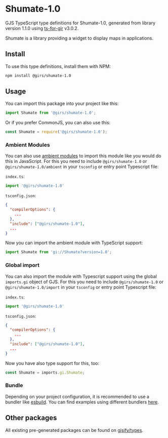 
# Shumate-1.0

GJS TypeScript type definitions for Shumate-1.0, generated from library version 1.1.0 using [ts-for-gir](https://github.com/gjsify/ts-for-gir) v3.0.2.

Shumate is a library providing a widget to display maps in applications.

## Install

To use this type definitions, install them with NPM:
```bash
npm install @girs/shumate-1.0
```

## Usage

You can import this package into your project like this:
```ts
import Shumate from '@girs/shumate-1.0';
```

Or if you prefer CommonJS, you can also use this:
```ts
const Shumate = require('@girs/shumate-1.0');
```

### Ambient Modules

You can also use [ambient modules](https://github.com/gjsify/ts-for-gir/tree/main/packages/cli#ambient-modules) to import this module like you would do this in JavaScript.
For this you need to include `@girs/shumate-1.0` or `@girs/shumate-1.0/ambient` in your `tsconfig` or entry point Typescript file:

`index.ts`:
```ts
import '@girs/shumate-1.0'
```

`tsconfig.json`:
```json
{
  "compilerOptions": {
    ...
  },
  "include": ["@girs/shumate-1.0"],
  ...
}
```

Now you can import the ambient module with TypeScript support: 

```ts
import Shumate from 'gi://Shumate?version=1.0';
```

### Global import

You can also import the module with Typescript support using the global `imports.gi` object of GJS.
For this you need to include `@girs/shumate-1.0` or `@girs/shumate-1.0/import` in your `tsconfig` or entry point Typescript file:

`index.ts`:
```ts
import '@girs/shumate-1.0'
```

`tsconfig.json`:
```json
{
  "compilerOptions": {
    ...
  },
  "include": ["@girs/shumate-1.0"],
  ...
}
```

Now you have also type support for this, too:

```ts
const Shumate = imports.gi.Shumate;
```

### Bundle

Depending on your project configuration, it is recommended to use a bundler like [esbuild](https://esbuild.github.io/). You can find examples using different bundlers [here](https://github.com/gjsify/ts-for-gir/tree/main/examples).

## Other packages

All existing pre-generated packages can be found on [gjsify/types](https://github.com/gjsify/types).


